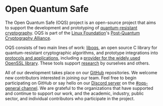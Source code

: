 # Open Quantum Safe

The Open Quantum Safe (OQS) project is an open-source project that aims to support the development and prototyping of [quantum-resistant cryptography](https://openquantumsafe.org/post-quantum-crypto.html). OQS is part of the [Linux Foundation](https://www.linuxfoundation.org/)'s [Post-Quantum Cryptography Alliance](https://pqca.org/).

OQS consists of two main lines of work: [liboqs](https://github.com/open-quantum-safe/liboqs), an open source C library for quantum-resistant cryptographic algorithms, and prototype integrations into [protocols and applications](https://openquantumsafe.org/applications/), including a [provider for the widely used OpenSSL library](https://github.com/open-quantum-safe/oqs-provider).  These tools support [research](https://openquantumsafe.org/research/) by ourselves and others.

All of our development takes place on our [GitHub](https://github.com/open-quantum-safe) repositories.  We welcome new contributors interested in joining our team.  Feel free to begin participating on GitHub or say hello on our [Discord server](https://discord.gg/qRfMantKwc) on the [#oqs-general channel](https://discord.com/channels/1202723482224295936/1203395992003678238).  We are grateful to the organizations that have supported and continue to support our work, and the academic, industry, public sector, and individual contributors who participate in the project.
